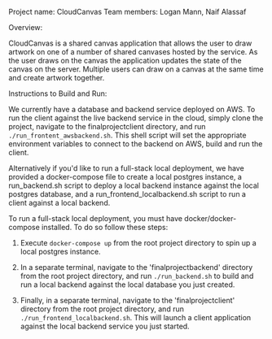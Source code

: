 Project name: CloudCanvas
Team members: Logan Mann, Naif Alassaf

Overview:

CloudCanvas is a shared canvas application that allows the user to draw artwork on one of a number of shared canvases hosted by the service. As the user draws on the canvas the application updates the state of the canvas on the server. Multiple users can draw on a canvas at the same time and create artwork together.

Instructions to Build and Run:

We currently have a database and backend service deployed on AWS.
To run the client against the live backend service in the cloud, simply clone the project, navigate to the finalprojectclient directory, and run ```./run_frontent_awsbackend.sh```. This shell script will set the appropriate environment variables to connect to the backend on AWS, build and run the client.

Alternatively if you'd like to run a full-stack local deployment, we have provided a docker-compose file to create a local postgres instance, a run_backend.sh script to deploy a local backend instance against the local postgres database, and a run_frontend_localbackend.sh script to run a client against a local backend.

To run a full-stack local deployment, you must have docker/docker-compose installed. To do so follow these steps:

1. Execute ```docker-compose up``` from the root project directory to spin up a local postgres instance.
2. In a separate terminal, navigate to the 'finalprojectbackend' directory from the root project directory, and run ```./run_backend.sh``` to build and run a local backend against the local database you just created.

3. Finally, in a separate terminal, navigate to the 'finalprojectclient' directory from the root project directory, and run ```./run_frontend_localbackend.sh```. This will launch a client application against the local backend service you just started.

